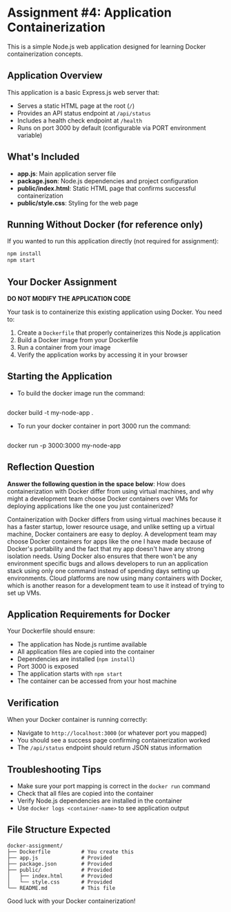# Assignment #4: Application Containerization

This is a simple Node.js web application designed for learning Docker containerization concepts.

## Application Overview

This application is a basic Express.js web server that:
- Serves a static HTML page at the root (`/`)
- Provides an API status endpoint at `/api/status`
- Includes a health check endpoint at `/health`
- Runs on port 3000 by default (configurable via PORT environment variable)

## What's Included

- **app.js**: Main application server file
- **package.json**: Node.js dependencies and project configuration
- **public/index.html**: Static HTML page that confirms successful containerization
- **public/style.css**: Styling for the web page

## Running Without Docker (for reference only)

If you wanted to run this application directly (not required for assignment):
```bash
npm install
npm start
```

## Your Docker Assignment

**DO NOT MODIFY THE APPLICATION CODE**

Your task is to containerize this existing application using Docker. You need to:

1. Create a `Dockerfile` that properly containerizes this Node.js application
2. Build a Docker image from your Dockerfile
3. Run a container from your image
4. Verify the application works by accessing it in your browser

## Starting the Application

- To build the docker image run the command:

```bash

```
docker build -t my-node-app .



- To run your docker container in port 3000 run the command:

```bash

```
docker run -p 3000:3000 my-node-app

## Reflection Question
**Answer the following question in the space below**: How does containerization with Docker differ from using virtual machines, and why might a development team choose Docker containers over VMs for deploying applications like the one you just containerized?

Containerization with Docker differs from using virtual machines because it has a faster startup, lower resource usage, and unlike setting up a virtual machine, Docker containers are easy to deploy. A development team may choose Docker containers for apps like the one I have made because of Docker's portability and the fact that my app doesn't have any strong isolation needs. Using Docker also ensures that there won't be any environment specific bugs and allows developers to run an application stack using only one command instead of spending days setting up environments. Cloud platforms are now using many containers with Docker, which is another reason for a development team to use it instead of trying to set up VMs.



## Application Requirements for Docker

Your Dockerfile should ensure:
- The application has Node.js runtime available
- All application files are copied into the container
- Dependencies are installed (`npm install`)
- Port 3000 is exposed
- The application starts with `npm start`
- The container can be accessed from your host machine

## Verification

When your Docker container is running correctly:
- Navigate to `http://localhost:3000` (or whatever port you mapped)
- You should see a success page confirming containerization worked
- The `/api/status` endpoint should return JSON status information

## Troubleshooting Tips

- Make sure your port mapping is correct in the `docker run` command
- Check that all files are copied into the container
- Verify Node.js dependencies are installed in the container
- Use `docker logs <container-name>` to see application output

## File Structure Expected
```
docker-assignment/
├── Dockerfile          # You create this
├── app.js              # Provided
├── package.json        # Provided
├── public/             # Provided
│   ├── index.html      # Provided
│   └── style.css       # Provided
└── README.md           # This file
```

Good luck with your Docker containerization!